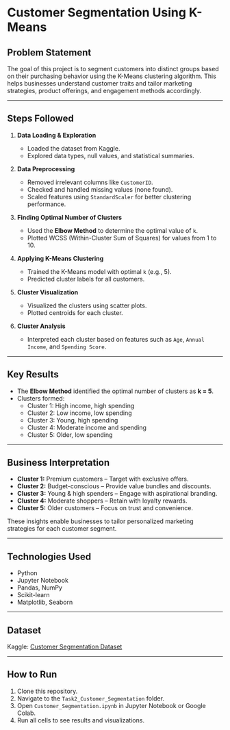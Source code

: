 # Customer Segmentation Using K-Means

## Problem Statement

The goal of this project is to segment customers into distinct groups based on their purchasing behavior using the K-Means clustering algorithm. This helps businesses understand customer traits and tailor marketing strategies, product offerings, and engagement methods accordingly.

---

## Steps Followed

1. **Data Loading & Exploration**
   - Loaded the dataset from Kaggle.
   - Explored data types, null values, and statistical summaries.

2. **Data Preprocessing**
   - Removed irrelevant columns like `CustomerID`.
   - Checked and handled missing values (none found).
   - Scaled features using `StandardScaler` for better clustering performance.

3. **Finding Optimal Number of Clusters**
   - Used the **Elbow Method** to determine the optimal value of `k`.
   - Plotted WCSS (Within-Cluster Sum of Squares) for values from 1 to 10.

4. **Applying K-Means Clustering**
   - Trained the K-Means model with optimal `k` (e.g., 5).
   - Predicted cluster labels for all customers.

5. **Cluster Visualization**
   - Visualized the clusters using scatter plots.
   - Plotted centroids for each cluster.

6. **Cluster Analysis**
   - Interpreted each cluster based on features such as `Age`, `Annual Income`, and `Spending Score`.

---

## Key Results

- The **Elbow Method** identified the optimal number of clusters as **k = 5**.
- Clusters formed:
  - Cluster 1: High income, high spending
  - Cluster 2: Low income, low spending
  - Cluster 3: Young, high spending
  - Cluster 4: Moderate income and spending
  - Cluster 5: Older, low spending

---

## Business Interpretation

- **Cluster 1:** Premium customers – Target with exclusive offers.
- **Cluster 2:** Budget-conscious – Provide value bundles and discounts.
- **Cluster 3:** Young & high spenders – Engage with aspirational branding.
- **Cluster 4:** Moderate shoppers – Retain with loyalty rewards.
- **Cluster 5:** Older customers – Focus on trust and convenience.

These insights enable businesses to tailor personalized marketing strategies for each customer segment.

---

## Technologies Used

- Python
- Jupyter Notebook
- Pandas, NumPy
- Scikit-learn
- Matplotlib, Seaborn

---

## Dataset

Kaggle: [Customer Segmentation Dataset](https://www.kaggle.com/datasets/vjchoudhary7/customer-segmentation-tutorial-in-python)

---

## How to Run

1. Clone this repository.
2. Navigate to the `Task2_Customer_Segmentation` folder.
3. Open `Customer_Segmentation.ipynb` in Jupyter Notebook or Google Colab.
4. Run all cells to see results and visualizations.





